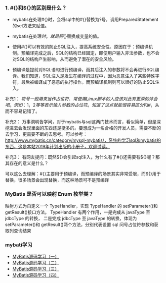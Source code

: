

### 1. #{}和${}的区别是什么？

- mybatis在处理#{}时，会将sql中的#{}替换为?号，调用PreparedStatement的set方法来赋值。

- mybatis在处理${}时，就是把${}替换成变量的值。

- 使用#{}可以有效的防止SQL注入，提高系统安全性。原因在于：预编译机制。预编译完成之后，SQL的结构已经固定，即便用户输入非法参数，也不会对SQL的结构产生影响，从而避免了潜在的安全风险。

- 预编译是提前对SQL语句进行预编译，而其后注入的参数将不会再进行SQL编译。我们知道，SQL注入是发生在编译的过程中，因为恶意注入了某些特殊字符，最后被编译成了恶意的执行操作。而预编译机制则可以很好的防止SQL注入。

补充1：
$符号一般用来当作占位符，常使用Linux脚本的人应该对此有更深的体会吧。例如：$1，$2等等表示输入参数的占位符。知道了这点就能很容易区分$和#，从而不容易记错了。

补充2：
万事洞明皆学问，对于mybatis与sql这两门技术而言，看似简单，但是深挖进去会发现里面的东西还是挺多的。要想成为一名合格的开发人员，需要不断的去学习，更需要不断的去思考。可以参考：http://www.mybatis.cn/category/mysql-mybatis/，系统的学习sql和mybatis的东西，这是本站2019年计划出版的小册子，欢迎试读。

补充3：
有网友提问：既然${}会引起sql注入，为什么有了#{}还需要有${}呢？那其存在的意义是什么？

可以这么去理解：#{}主要用于预编译，而预编译的场景其实非常受限，而${}用于替换，很多场景会出现替换，而这种场景可不是预编译



### MyBatis 是否可以映射 Enum 枚举类？
映射方式为自定义一个 TypeHandler，实现 TypeHandler 的 setParameter()和 getResult()接口方法。
TypeHandler 有两个作用，一是完成从 javaType 至 jdbcType 的转换，
二是完成 jdbcType 至 javaType 的转换，体现为 setParameter()和 getResult()两个方法，分别代表设置 sql 问号占位符参数和获取列查询结果


### mybati学习

- [MyBatis源码学习（一）](https://juejin.im/post/5ed79de2518825431845aa1c)
- [MyBatis源码学习（二）](https://juejin.im/post/5edb23196fb9a047b11b59e3)
- [MyBatis源码学习（三）](https://juejin.im/post/5edb6059e51d45783e17bb04)
- [MyBatis源码学习（四）](https://juejin.im/post/6857358748152381447/)






